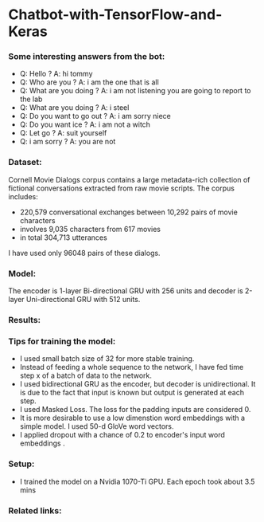 # Chatbot-with-TensorFlow-and-Keras

### Some interesting answers from the bot:

* Q: Hello ?  A: hi tommy 
* Q: Who are you ?  A: i am the one that is all 
* Q: What are you doing ?  A: i am not listening you are going to report to the lab 
* Q: What are you doing ?  A: i steel
* Q: Do you want to go out ?  A: i am sorry niece 
* Q: Do you want ice ?  A: i am not a witch 
* Q: Let go ?  A: suit yourself  
* Q: i am sorry ?  A: you are not
 
### Dataset:  

 Cornell Movie Dialogs corpus contains a large metadata-rich collection of fictional conversations extracted from raw movie scripts.
 The corpus includes:
- 220,579 conversational exchanges between 10,292 pairs of movie characters
- involves 9,035 characters from 617 movies
- in total 304,713 utterances

I have used only 96048 pairs of these dialogs.

### Model:

The encoder is 1-layer Bi-directional GRU with 256 units and decoder is 2-layer Uni-directional GRU with 512 units.

### Results:

### Tips for training the model:

* I used small batch size of 32 for more stable training.
* Instead of feeding a whole sequence to the network, I have fed time step x of a batch of data to the network.
* I used bidirectional GRU as the encoder, but decoder is unidirectional. It is due to the fact that input is known but output is generated at each step.
* I used Masked Loss. The loss for the padding inputs are considered 0.
* It is more desirable to use a low dimenstion word embeddings with a simple model. I used 50-d GloVe word vectors.
* I applied dropout with a chance of 0.2 to encoder's input word embeddings .

### Setup:

* I trained the model on a Nvidia 1070-Ti GPU. Each epoch took about 3.5 mins

### Related links:
